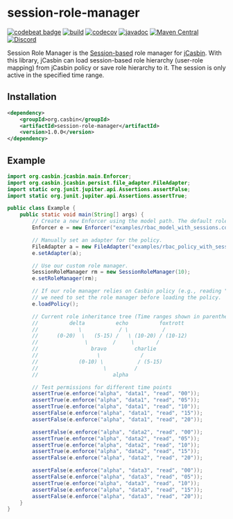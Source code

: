 # session-role-manager
[![codebeat badge](https://codebeat.co/badges/998c8e12-ffdd-4196-b2a2-8979d7f1ee8a)](https://codebeat.co/projects/github-com-jcasbin-session-role-manager-master)
[![build](https://github.com/jcasbin/session-role-manager/actions/workflows/ci.yml/badge.svg)](https://github.com/jcasbin/session-role-manager/actions)
[![codecov](https://codecov.io/github/jcasbin/session-role-manager/branch/master/graph/badge.svg?token=4YRFEQY7VK)](https://codecov.io/github/jcasbin/session-role-manager)
[![javadoc](https://javadoc.io/badge2/org.casbin/session-role-manager/javadoc.svg)](https://javadoc.io/doc/org.casbin/session-role-manager)
[![Maven Central](https://img.shields.io/maven-central/v/org.casbin/session-role-manager.svg)](https://mvnrepository.com/artifact/org.casbin/session-role-manager/latest)
[![Discord](https://img.shields.io/discord/1022748306096537660?logo=discord&label=discord&color=5865F2)](https://discord.gg/S5UjpzGZjN)

Session Role Manager is the [Session-based](https://en.wikipedia.org/wiki/Session_(computer_science)) role manager for [jCasbin](https://github.com/casbin/jcasbin). With this library, jCasbin can load session-based role hierarchy (user-role mapping) from jCasbin policy or save role hierarchy to it. The session is only active in the specified time range.

## Installation
```xml
<dependency>
    <groupId>org.casbin</groupId>
    <artifactId>session-role-manager</artifactId>
    <version>1.0.0</version>
</dependency>
```

## Example
```java
import org.casbin.jcasbin.main.Enforcer;
import org.casbin.jcasbin.persist.file_adapter.FileAdapter;
import static org.junit.jupiter.api.Assertions.assertFalse;
import static org.junit.jupiter.api.Assertions.assertTrue;

public class Example {
    public static void main(String[] args) {
        // Create a new Enforcer using the model path. The default role manager is used initially.
        Enforcer e = new Enforcer("examples/rbac_model_with_sessions.conf");

        // Manually set an adapter for the policy.
        FileAdapter a = new FileAdapter("examples/rbac_policy_with_sessions.csv");
        e.setAdapter(a);

        // Use our custom role manager.
        SessionRoleManager rm = new SessionRoleManager(10);
        e.setRoleManager(rm);

        // If our role manager relies on Casbin policy (e.g., reading "g" policy rules),
        // we need to set the role manager before loading the policy.
        e.loadPolicy();

        // Current role inheritance tree (Time ranges shown in parentheses):
        //          delta          echo          foxtrott
        //             \            / \           /
        //      (0-20)  \   (5-15) /   \ (10-20) / (10-12)
        //               \        /     \       /
        //                 bravo         charlie
        //                   \             /
        //             (0-10) \           / (5-15)
        //                     \         /
        //                        alpha

        // Test permissions for different time points
        assertTrue(e.enforce("alpha", "data1", "read", "00"));
        assertTrue(e.enforce("alpha", "data1", "read", "05"));
        assertTrue(e.enforce("alpha", "data1", "read", "10"));
        assertFalse(e.enforce("alpha", "data1", "read", "15"));
        assertFalse(e.enforce("alpha", "data1", "read", "20"));

        assertFalse(e.enforce("alpha", "data2", "read", "00"));
        assertTrue(e.enforce("alpha", "data2", "read", "05"));
        assertTrue(e.enforce("alpha", "data2", "read", "10"));
        assertTrue(e.enforce("alpha", "data2", "read", "15"));
        assertFalse(e.enforce("alpha", "data2", "read", "20"));

        assertFalse(e.enforce("alpha", "data3", "read", "00"));
        assertFalse(e.enforce("alpha", "data3", "read", "05"));
        assertTrue(e.enforce("alpha", "data3", "read", "10"));
        assertFalse(e.enforce("alpha", "data3", "read", "15"));
        assertFalse(e.enforce("alpha", "data3", "read", "20"));
    }
}

```